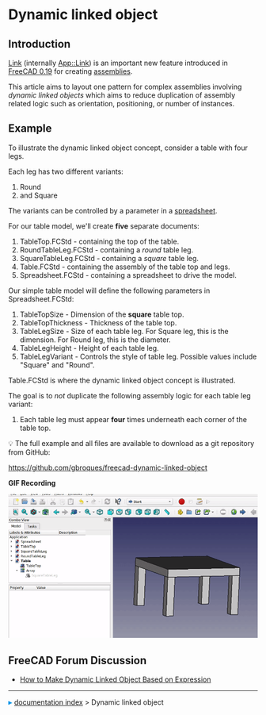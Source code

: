 # Dynamic linked object
## Introduction

[ Link](Std_Link.md) (internally [App::Link](App_Link.md)) is an important new feature introduced in [FreeCAD 0.19](Release_notes_0.19.md) for creating [assemblies](Assembly.md).

This article aims to layout one pattern for complex assemblies involving *dynamic linked objects* which aims to reduce duplication of assembly related logic such as orientation, positioning, or number of instances.

## Example

To illustrate the dynamic linked object concept, consider a table with four legs.

Each leg has two different variants:

1.  Round
2.  and Square

The variants can be controlled by a parameter in a [spreadsheet](Spreadsheet.md).

For our table model, we\'ll create **five** separate documents:

1.  TableTop.FCStd - containing the top of the table.
2.  RoundTableLeg.FCStd - containing a *round* table leg.
3.  SquareTableLeg.FCStd - containing a *square* table leg.
4.  Table.FCStd - containing the assembly of the table top and legs.
5.  Spreadsheet.FCStd - containing a spreadsheet to drive the model.

Our simple table model will define the following parameters in Spreadsheet.FCStd:

1.  TableTopSize - Dimension of the **square** table top.
2.  TableTopThickness - Thickness of the table top.
3.  TableLegSize - Size of each table leg. For Square leg, this is the dimension. For Round leg, this is the diameter.
4.  TableLegHeight - Height of each table leg.
5.  TableLegVariant - Controls the style of table leg. Possible values include \"Square\" and \"Round\".

Table.FCStd is where the dynamic linked object concept is illustrated.

The goal is to *not* duplicate the following assembly logic for each table leg variant:

1.  Each table leg must appear **four** times underneath each corner of the table top.

💡 The full example and all files are available to download as a git repository from GitHub:

<https://github.com/gbroques/freecad-dynamic-linked-object>

**GIF Recording**

![](images/Dynamic-table-leg.gif )

## FreeCAD Forum Discussion 

-   [How to Make Dynamic Linked Object Based on Expression](https://forum.freecadweb.org/viewtopic.php?f=8&t=57242)



---
![](images/Right_arrow.png) [documentation index](../README.md) > Dynamic linked object
